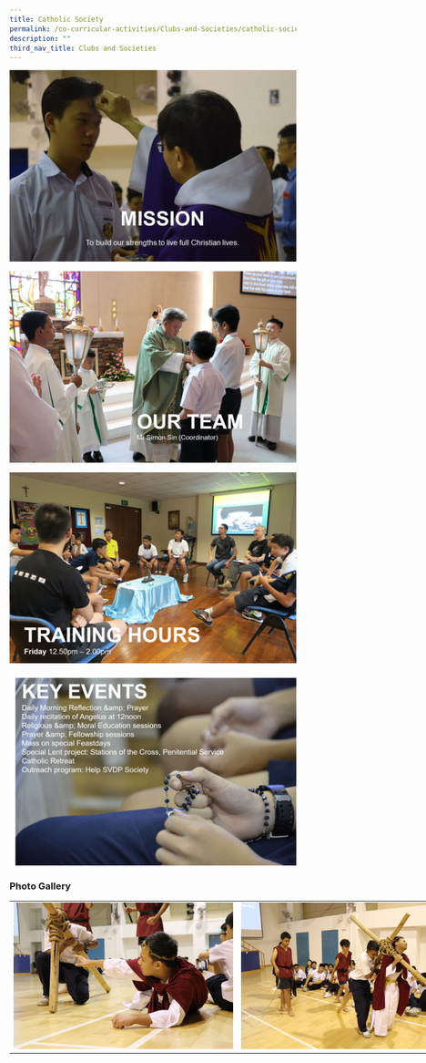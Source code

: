 ```yaml
---
title: Catholic Society
permalink: /co-curricular-activities/Clubs-and-Societies/catholic-society
description: ""
third_nav_title: Clubs and Societies
---
```

![](/images/cs1.jpeg)

![](/images/cs2.png)

![](/images/cs3.png)

![](/images/cs4.png)

### Photo Gallery

<table style="undefined;table-layout: fixed; width: 800px">
<colgroup>
<col style="width: 400px">
<col style="width: 400px">
</colgroup>
<tbody>
  <tr>
    <td><img src="/images/cs5-min.jpeg"></td>
    <td><img src="/images/cs6-min.jpeg"></td>
	</tr>
</tbody>
</table>